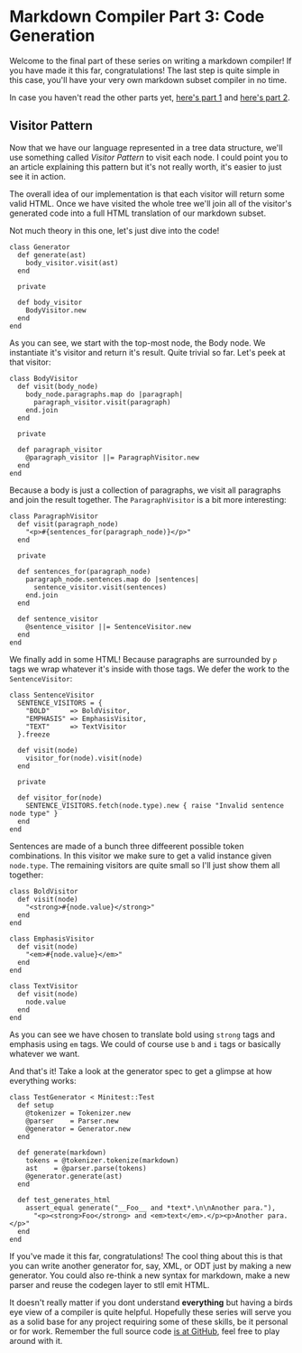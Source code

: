 # Markdown Compiler Part 3: Code Generation
Welcome to the final part of these series on writing a markdown compiler! If you
have made it this far, congratulations! The last step is quite simple in this
case, you'll have your very own markdown subset compiler in no time.

In case you haven't read the other parts yet, [here's part 1]() and [here's part
2]().

## Visitor Pattern
Now that we have our language represented in a tree data structure, we'll use
something called _Visitor Pattern_ to visit each node. I could point you to an
article explaining this pattern but it's not really worth, it's easier to just
see it in action.

The overall idea of our implementation is that each visitor will return some
valid HTML. Once we have visited the whole tree we'll join all of the visitor's
generated code into a full HTML translation of our markdown subset.

Not much theory in this one, let's just dive into the code!


    class Generator
      def generate(ast)
        body_visitor.visit(ast)
      end

      private

      def body_visitor
        BodyVisitor.new
      end
    end

As you can see, we start with the top-most node, the Body node. We instantiate
it's visitor and return it's result. Quite trivial so far. Let's peek at that
visitor:


    class BodyVisitor
      def visit(body_node)
        body_node.paragraphs.map do |paragraph|
          paragraph_visitor.visit(paragraph)
        end.join
      end

      private

      def paragraph_visitor
        @paragraph_visitor ||= ParagraphVisitor.new
      end
    end

Because a body is just a collection of paragraphs, we visit all paragraphs and
join the result together. The `ParagraphVisitor` is a bit more interesting:


    class ParagraphVisitor
      def visit(paragraph_node)
        "<p>#{sentences_for(paragraph_node)}</p>"
      end

      private

      def sentences_for(paragraph_node)
        paragraph_node.sentences.map do |sentences|
          sentence_visitor.visit(sentences)
        end.join
      end

      def sentence_visitor
        @sentence_visitor ||= SentenceVisitor.new
      end
    end

We finally add in some HTML! Because paragraphs are surrounded by `p` tags we
wrap whatever it's inside with those tags. We defer the work to the
`SentenceVisitor`:

    class SentenceVisitor
      SENTENCE_VISITORS = {
        "BOLD"     => BoldVisitor,
        "EMPHASIS" => EmphasisVisitor,
        "TEXT"     => TextVisitor
      }.freeze

      def visit(node)
        visitor_for(node).visit(node)
      end

      private

      def visitor_for(node)
        SENTENCE_VISITORS.fetch(node.type).new { raise "Invalid sentence node type" }
      end
    end

Sentences are made of a bunch three diffeerent possible token combinations. In
this visitor we make sure to get a valid instance given `node.type`. The
remaining visitors are quite small so I'll just show them all together:

    class BoldVisitor
      def visit(node)
        "<strong>#{node.value}</strong>"
      end
    end

    class EmphasisVisitor
      def visit(node)
        "<em>#{node.value}</em>"
      end
    end

    class TextVisitor
      def visit(node)
        node.value
      end
    end

As you can see we have chosen to translate bold using `strong` tags and emphasis
using `em` tags. We could of course use `b` and `i` tags or basically whatever
we want.

And that's it! Take a look at the generator spec to get a glimpse at how
everything works:

    class TestGenerator < Minitest::Test
      def setup
        @tokenizer = Tokenizer.new
        @parser    = Parser.new
        @generator = Generator.new
      end

      def generate(markdown)
        tokens = @tokenizer.tokenize(markdown)
        ast    = @parser.parse(tokens)
        @generator.generate(ast)
      end

      def test_generates_html
        assert_equal generate("__Foo__ and *text*.\n\nAnother para."),
          "<p><strong>Foo</strong> and <em>text</em>.</p><p>Another para.</p>"
      end
    end

If you've made it this far, congratulations! The cool thing about this is that
you can write another generator for, say, XML, or ODT just by making a new
generator. You could also re-think a new syntax for markdown, make a new parser
and reuse the codegen layer to stll emit HTML.

It doesn't really matter if you dont understand __everything__ but having a
birds eye view of a compiler is quite helpful. Hopefully these series will serve
you as a solid base for any project requiring some of these skills, be it
personal or for work. Remember the full source code [is at GitHub](), feel
free to play around with it.
